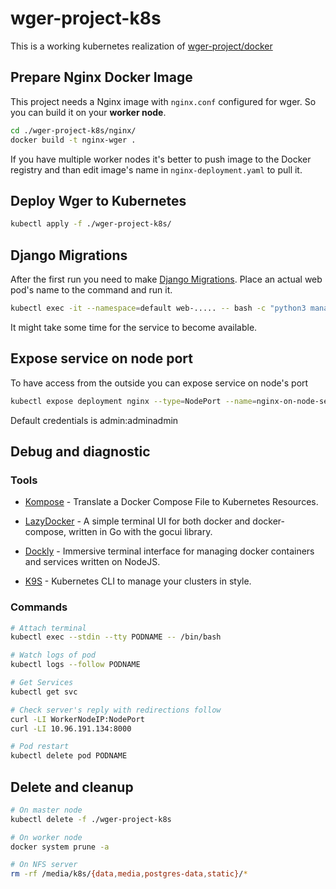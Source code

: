 # wger-project-k8s
This is a working kubernetes realization of [wger-project/docker](https://github.com/wger-project/docker)

## Prepare Nginx Docker Image

This project needs a Nginx image with `nginx.conf` configured for wger. So you can build it on your **worker node**. 

```bash
cd ./wger-project-k8s/nginx/
docker build -t nginx-wger .
```

If you have multiple worker nodes it's better to push image to the Docker registry and than edit image's name in `nginx-deployment.yaml` to pull it.

## Deploy Wger to Kubernetes

```bash
kubectl apply -f ./wger-project-k8s/
```

## Django Migrations

After the first run you need to make [Django Migrations](https://docs.djangoproject.com/en/3.1/topics/migrations/). Place an actual web pod's name to the command and run it.

```bash
kubectl exec -it --namespace=default web-..... -- bash -c "python3 manage.py makemigrations && python3 manage.py migrate && python3 manage.py migrate --fake-initial && yarn install"
```

It might take some time for the service to become available.

## Expose service on node port

To have access from the outside you can expose service on node's port

```bash
kubectl expose deployment nginx --type=NodePort --name=nginx-on-node-service
```

Default credentials is admin:adminadmin

## Debug and diagnostic

### Tools

* [Kompose](https://kubernetes.io/docs/tasks/configure-pod-container/translate-compose-kubernetes/) - Translate a Docker Compose File to Kubernetes Resources.

* [LazyDocker](https://github.com/jesseduffield/lazydocker) - A simple terminal UI for both docker and docker-compose, written in Go with the gocui library.

* [Dockly](https://github.com/lirantal/dockly) - Immersive terminal interface for managing docker containers and services written on NodeJS.

* [K9S](https://github.com/derailed/k9s) - Kubernetes CLI to manage your clusters in style.

### Commands

```bash
# Attach terminal
kubectl exec --stdin --tty PODNAME -- /bin/bash

# Watch logs of pod
kubectl logs --follow PODNAME

# Get Services
kubectl get svc

# Check server's reply with redirections follow
curl -LI WorkerNodeIP:NodePort
curl -LI 10.96.191.134:8000

# Pod restart
kubectl delete pod PODNAME
```

## Delete and cleanup

```bash
# On master node
kubectl delete -f ./wger-project-k8s

# On worker node
docker system prune -a

# On NFS server
rm -rf /media/k8s/{data,media,postgres-data,static}/*
```

